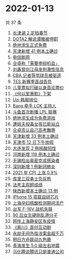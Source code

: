 # 2022-01-13

共 37 条

<!-- BEGIN ZHIHUSEARCH -->
<!-- 最后更新时间 Thu Jan 13 2022 12:11:56 GMT+0800 (China Standard Time) -->
1. [长津湖 2 定档春节](https://www.zhihu.com/search?q=水门桥)
1. [DOTA2 解说谭雅被停职](https://www.zhihu.com/search?q=谭雅)
1. [绝地求生正式免费](https://www.zhihu.com/search?q=绝地求生)
1. [天津新增 41 例本土确诊](https://www.zhihu.com/search?q=天津疫情)
1. [电信断网](https://www.zhihu.com/search?q=电信断网)
1. [仝卓称「需要申辩机会」](https://www.zhihu.com/search?q=仝卓)
1. [刘鑫曾向江母发刺激性信息](https://www.zhihu.com/search?q=刘鑫)
1. [CBA 记者辱骂球员被驱逐](https://www.zhihu.com/search?q=CBA女记者)
1. [TES 新赛季首战告负](https://www.zhihu.com/search?q=tes)
1. [儿童票拟打破以身高论票价](https://www.zhihu.com/search?q=儿童票)
1. [《何以笙箫默》下架](https://www.zhihu.com/search?q=何以笙箫默)
1. [Uzi 韩服排位](https://www.zhihu.com/search?q=uzi)
1. [Bang 牵手 LCK 主持人](https://www.zhihu.com/search?q=lck)
1. [斗鱼首次断播 LPL 联赛](https://www.zhihu.com/search?q=斗鱼)
1. [绝地求生成为免费游戏](https://www.zhihu.com/search?q=绝地求生)
1. [遭姐夫投毒女孩已能站立](https://www.zhihu.com/search?q=姐夫投毒女孩)
1. [仝卓否认自己高考舞弊](https://www.zhihu.com/search?q=仝卓舞弊)
1. [天津新增 33 例本土确诊](https://www.zhihu.com/search?q=天津疫情)
1. [天津市 12 日下午放假](https://www.zhihu.com/search?q=天津放假)
1. [大连发现 2 例核酸阳性](https://www.zhihu.com/search?q=大连疫情)
1. [河南新增 118 例本土确诊](https://www.zhihu.com/search?q=河南疫情)
1. [无锡检出奥密克戎感染者](https://www.zhihu.com/search?q=江苏疫情)
1. [深圳新增 1 例新冠肺炎](https://www.zhihu.com/search?q=深圳疫情)
1. [2021 年 CPI 上涨 0.9% ](https://www.zhihu.com/search?q=2021cpi)
1. [库里三双勇士负灰熊](https://www.zhihu.com/search?q=勇士)
1. [法考主观题成绩](https://www.zhihu.com/search?q=法考主观题)
1. [陕西新增本土确诊 13 例](https://www.zhihu.com/search?q=陕西疫情)
1. [iPhone 15 搭载自研芯片](https://www.zhihu.com/search?q=iPhone15)
1. [上海孕妇核酸检测期间流产](https://www.zhihu.com/search?q=上海孕妇)
1. [台军 F-16V 战机失联](https://www.zhihu.com/search?q=台军战机失联)
1. [90 后女生硬刚乱港分子](https://www.zhihu.com/search?q=90后女生硬刚乱港分子)
1. [ 网传上海静安区有疫情](https://www.zhihu.com/search?q=上海静安疫情)
1. [《紫川》首创互动剧](https://www.zhihu.com/search?q=紫川)
1. [永劫无间外挂涉案金超千万](https://www.zhihu.com/search?q=永劫无间)
1. [明日方舟联动九色鹿](https://www.zhihu.com/search?q=明日方舟)
1. [青海发生 5.0 级左右地震](https://www.zhihu.com/search?q=青海地震)
1. [马化腾说腾讯只是普通公司](https://www.zhihu.com/search?q=马化腾)
<!-- END ZHIHUSEARCH -->
